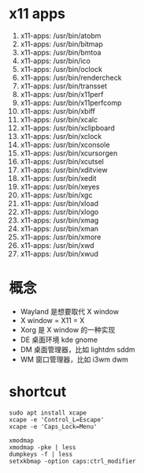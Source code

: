 # x11 apps

1. x11-apps: /usr/bin/atobm
1. x11-apps: /usr/bin/bitmap
1. x11-apps: /usr/bin/bmtoa
1. x11-apps: /usr/bin/ico
1. x11-apps: /usr/bin/oclock
1. x11-apps: /usr/bin/rendercheck
1. x11-apps: /usr/bin/transset
1. x11-apps: /usr/bin/x11perf
1. x11-apps: /usr/bin/x11perfcomp
1. x11-apps: /usr/bin/xbiff
1. x11-apps: /usr/bin/xcalc
1. x11-apps: /usr/bin/xclipboard
1. x11-apps: /usr/bin/xclock
1. x11-apps: /usr/bin/xconsole
1. x11-apps: /usr/bin/xcursorgen
1. x11-apps: /usr/bin/xcutsel
1. x11-apps: /usr/bin/xditview
1. x11-apps: /usr/bin/xedit
1. x11-apps: /usr/bin/xeyes
1. x11-apps: /usr/bin/xgc
1. x11-apps: /usr/bin/xload
1. x11-apps: /usr/bin/xlogo
1. x11-apps: /usr/bin/xmag
1. x11-apps: /usr/bin/xman
1. x11-apps: /usr/bin/xmore
1. x11-apps: /usr/bin/xwd
1. x11-apps: /usr/bin/xwud

# 概念

* Wayland 是想要取代 X window
* X window = X11 = X
* Xorg 是 X window 的一种实现
* DE 桌面环境 kde gnome
* DM 桌面管理器，比如 lightdm sddm
* WM 窗口管理器，比如 i3wm dwm 

# shortcut

```
sudo apt install xcape
xcape -e 'Control_L=Escape'
xcape -e 'Caps_Lock=Menu'

xmodmap
xmodmap -pke | less
dumpkeys -f | less
setxkbmap -option caps:ctrl_modifier
```